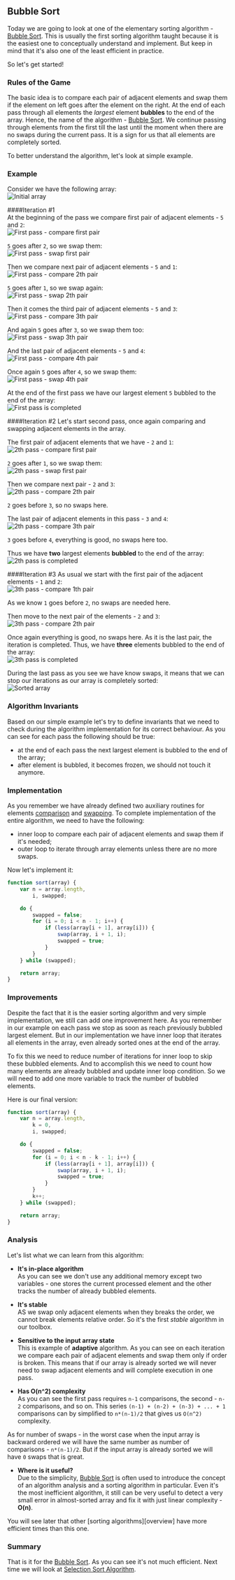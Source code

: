 ## Bubble Sort
Today we are going to look at one of the elementary sorting algorithm - [Bubble Sort][]. This is usually the first sorting algorithm taught because it is the easiest one to conceptually understand and implement. But keep in mind that it's also one of the least efficient in practice.

So let's get started!

### Rules of the Game
The basic idea is to compare each pair of adjacent elements and swap them if the element on left goes after the element on the right. At the end of each pass through all elements the *largest* element **bubbles** to the end of the array. Hence, the name of the algorithm - [Bubble Sort][]. We continue passing through elements from the first till the last until the moment when there are no swaps during the current pass. It is a sign for us that all elements are completely sorted.

To better understand the algorithm, let's look at simple example.

### Example
Consider we have the following array:  
![Initial array](../_images/initial-array.png)

####Iteration #1  
At the beginning of the pass we compare first pair of adjacent elements - `5` and `2`:  
![First pass - compare first pair](_images/1th-iteration-1th-pair.png)

`5` goes after `2`, so we swap them:  
![First pass - swap first pair](_images/1th-iteration-1th-swap.png)

Then we compare next pair of adjacent elements - `5` and `1`:  
![First pass - compare 2th pair](_images/1th-iteration-2th-pair.png)

`5` goes after `1`, so we swap again:  
![First pass - swap 2th pair](_images/1th-iteration-2th-swap.png)

Then it comes the third pair of adjacent elements - `5` and `3`:  
![First pass - compare 3th pair](_images/1th-iteration-3th-pair.png)

And again `5` goes after `3`, so we swap them too:  
![First pass - swap 3th pair](_images/1th-iteration-3th-swap.png)

And the last pair of adjacent elements - `5` and `4`:   
![First pass - compare 4th pair](_images/1th-iteration-4th-pair.png)

Once again `5` goes after `4`, so we swap them:  
![First pass - swap 4th pair](_images/1th-iteration-4th-swap.png)

At the end of the first pass we have our largest element `5` bubbled to the end of the array:  
![First pass is completed](_images/1th-iteration-completed.png)

####Iteration #2 
Let's start second pass, once again comparing and swapping adjacent elements in the array. 

The first pair of adjacent elements that we have - `2` and `1`:  
![2th pass - compare first pair](_images/2th-iteration-1th-pair.png)

`2` goes after `1`, so we swap them:  
![2th pass - swap first pair](_images/2th-iteration-1th-swap.png)

Then we compare next pair - `2` and `3`:  
![2th pass - compare 2th pair](_images/2th-iteration-2th-pair.png)

`2` goes before `3`, so no swaps here.

The last pair of adjacent elements in this pass - `3` and `4`:  
![2th pass - compare 3th pair](_images/2th-iteration-3th-pair.png)

`3` goes before `4`, everything is good, no swaps here too. 

Thus we have **two** largest elements **bubbled** to the end of the array:  
![2th pass is completed](_images/2th-iteration-completed.png)

####Iteration #3 
As usual we start with the first pair of the adjacent elements - `1` and `2`:  
![3th pass - compare 1th pair](_images/3th-iteration-1th-pair.png)

As we know `1` goes before `2`, no swaps are needed here.

Then move to the next pair of the elements - `2` and `3`:  
![3th pass - compare 2th pair](_images/3th-iteration-2th-pair.png)

Once again everything is good, no swaps here. As it is the last pair, the iteration is completed. Thus, we have **three** elements bubbled to the end of the array:  
![3th pass is completed](_images/3th-iteration-completed.png)

During the last pass as you see we have know swaps, it means that we can stop our iterations as our array is completely sorted:  
![Sorted array](../_images/sorted-array.png)

### Algorithm Invariants
Based on our simple example let's try to define invariants that we need to check during the algorithm implementation for its correct behaviour. As you can see for each pass the following should be true:

* at the end of each pass the next largest element is bubbled to the end of the array;
* after element is bubbled, it becomes frozen, we should not touch it anymore.

### Implementation
As you remember we have already defined two auxiliary routines for elements [comparison][less-routine] and [swapping][swap-routine]. To complete implementation of the entire algorithm, we need to have the following:

* inner loop to compare each pair of adjacent elements and swap them if it's needed;
* outer loop to iterate through array elements unless there are no more swaps.

Now let's implement it:
```javascript
function sort(array) {
    var n = array.length,
        i, swapped;

    do {
        swapped = false;
        for (i = 0; i < n - 1; i++) {
            if (less(array[i + 1], array[i])) {
                swap(array, i + 1, i);
                swapped = true;
            }
        }
    } while (swapped);

    return array;
}
```

### Improvements
Despite the fact that it is the easier sorting algorithm and very simple implementation, we still can add one improvement here. As you remember in our example on each pass we stop as soon as reach previously bubbled largest element. But in our implementation we have inner loop that iterates all elements in the array, even already sorted ones at the end of the array.

To fix this we need to reduce number of iterations for inner loop to skip these bubbled elements. And to accomplish this we need to count how many elements are already bubbled and update inner loop condition. So we will need to add one more variable to track the number of bubbled elements.

Here is our final version: 
```javascript
function sort(array) {
    var n = array.length,
        k = 0,
        i, swapped;

    do {
        swapped = false;
        for (i = 0; i < n - k - 1; i++) {
            if (less(array[i + 1], array[i])) {
                swap(array, i + 1, i);
                swapped = true;
            }
        }
        k++;
    } while (swapped);

    return array;
}
```

### Analysis
Let's list what we can learn from this algorithm:

* **It's in-place algorithm**  
As you can see we don't use any additional memory except two variables - one stores the current processed element and the other tracks the number of already bubbled elements.

* **It's stable**  
AS we swap only adjacent elements when they breaks the order, we cannot break elements relative order. So it's the first *stable* algorithm in our toolbox.

* **Sensitive to the input array state**  
This is example of **adaptive** algorithm. As you can see on each iteration we compare each pair of adjacent elements and swap them only if order is broken. This means that if our array is already sorted we will never need to swap adjacent elements and will complete execution in one pass. 

* **Has O(n^2) complexity**  
As you can see the first pass requires `n-1` comparisons, the second - `n-2` comparisons, and so on. This series `(n-1) + (n-2) + (n-3) + ... + 1` comparisons can by simplified to `n*(n-1)/2` that gives us `O(n^2)` complexity. 

As for number of swaps - in the worst case when the input array is backward ordered we will have the same number as number of comparisons - `n*(n-1)/2`. But if the input array is already sorted we will have `0` swaps that is great.

* **Where is it useful?**  
Due to the simplicity, [Bubble Sort][] is often used to introduce the concept of an algorithm analysis and a sorting algorithm in particular. Even it's the most inefficient algorithm, it still can be very useful to detect a very small error in almost-sorted array and fix it with just linear complexity - **O(n)**.

You will see later that other [sorting algorithms][overview] have more efficient times than this one.

### Summary 
That is it for the [Bubble Sort][]. As you can see it's not much efficient. Next time we will look at [Selection Sort Algorithm][next].

[Bubble Sort]: https://en.wikipedia.org/wiki/Bubble_sort "Bubble Sort - Wikipedia"
[sorting-algorithm]: ../../README.md "Sorting Algorithms - Overview"
[in-place]: ../../README.md#in-place-and-not-in-place "In-Place and Not In-Place Algorithms"
[comparison sort]: ../README.md "Comparison Sort Algorithms - Overview"
[less-routine]: ../README.md#compare-elements-between-each-other "Compare elements between each other"
[swap-routine]: ../README.md#swap-elements-in-the-array "Swap elements in the array"
[next]: ../selection-sort/README.md "Insertion Sort Algorithm"
